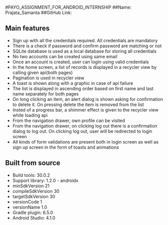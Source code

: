 #PAYO_ASSIGNMENT_FOR_ANDROID_INTERNSHIP
##Name: Prajata_Samanta
##GitHub Link: 

## Main features
* Sign up with all the credentials required. All credentials are mandatory
* There is a check if password and confirm password are matching or not
* SQLite database is used as a local database for storing all credentials
* No two accounts can be created using same email
* Once an account is created, user can login using valid credentials
* In the home screen, a list of records is displayed in a recycler view by calling given api(both pages)
* Pagination is used in recycler view
* A toast is shown along with a graphic in case of api failure
* The list is displayed in ascending order based on first name and last name separately for both pages
* On long clicking an item, an alert dialog is shown asking for confirmation to delete it. On pressing delete the item is removed from the list
* Insted of a progress bar, a shimmer effect is given to the recycler view while loading api
* From the navigation drawer, own profile can be visited
* From the navigation drawer, on clicking log out there is a confirmation dialog to log out. On clicking log out, user will be redirected to login screen
* All kinds of form validations are present both in login screen as well as sign up screen in the form of toasts and animations

## Built from source
* Build tools: 30.0.2
* Support library: 1.2.0 - androidx
* minSdkVersion 21
* compileSdkVersion 30
* targetSdkVersion 30
* versionCode 1
* versionName 1.0
* Gradle plugin: 6.5.0
* Android Studio: 4.1.0
